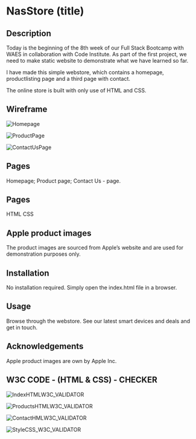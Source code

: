 
# NasStore (title)

## Description

Today is the beginning of the 8th week of our Full Stack Bootcamp with WAES in collaboration with Code Institute. 
As part of the first project, we need to make static website to demonstrate what we have learned so far. 

I have made this simple webstore, which contains a homepage, productlisting page and a third page with contact.

The online store is built with only use of HTML and CSS.

## Wireframe

![Homepage](https://github.com/naskhan23/NAS_516857_PROJECT11/assets/147349178/00668bc8-fdc0-47f5-826d-2bb12abad6ce)

![ProductPage](https://github.com/naskhan23/NAS_516857_PROJECT11/assets/147349178/6b04465c-3e67-49d2-83e3-36c58582a0b1)


![ContactUsPage](https://github.com/naskhan23/NAS_516857_PROJECT11/assets/147349178/17f0432f-dca0-49d9-a69a-d58ef4a0e04a)


## Pages

Homepage;
Product page;
Contact Us - page.


## Pages

HTML
CSS


## Apple product images

The product images are sourced from Apple’s website and are used for demonstration purposes only.


## Installation

No installation required. Simply open the index.html file in a browser.


## Usage

Browse through the webstore. See our latest smart devices and deals and get in touch. 


## Acknowledgements 

Apple product images are own by Apple Inc.

## W3C CODE - (HTML & CSS) - CHECKER

![IndexHTMLW3C_VALIDATOR](https://github.com/naskhan23/NAS_516857_PROJECT11/assets/147349178/a9689673-2f10-4c55-bd3d-c9981d7bd995)

![ProductsHTMLW3C_VALIDATOR](https://github.com/naskhan23/NAS_516857_PROJECT11/assets/147349178/a54bc170-07c6-400c-8b7b-ed9110ae33fb)

![ContactHMLW3C_VALIDATOR](https://github.com/naskhan23/NAS_516857_PROJECT11/assets/147349178/befe81cb-31ed-4985-8d89-b814f7120c79)

![StyleCSS_W3C_VALIDATOR](https://github.com/naskhan23/NAS_516857_PROJECT11/assets/147349178/fb0b1a74-6f57-4cd8-b4bb-896bb6710feb)




